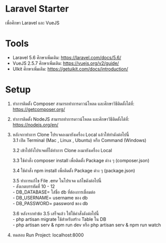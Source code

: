 # Laravel Starter
เพื่อศึกษา Laravel และ VueJS

# Tools
  - Laravel 5.6 ศึกษาเพิ่มเติม: https://laravel.com/docs/5.6/
  - VueJS 2.5.7 ศึกษาเพิ่มเติม: https://vuejs.org/v2/guide/
  - UIkit ศึกษาเพิ่มเติม: https://getuikit.com/docs/introduction/

# Setup
  1. ทำการติดตั้ง Composer สามารถทำการดาวน์โหลด และศึกษาวิธีติดตั้งได้ที่: https://getcomposer.org/
  2. ทำการติดตั้ง NodeJS สามารถทำการดาวน์โหลด และศึกษาวิธีติดตั้งได้ที่: https://nodejs.org/en/
  3. หลังจกาทำการ Clone โปรเจคลงมายังเครื่อง Local แล้วให้ทำดังต่อไปนี้ <br>
      3.1 เปิด Terminal (Mac , Linux , Ubuntu) หรือ Command (Windows) <br>
      
      3.2 เข้าไปยังโปรเจคที่ได้ทำการ Clone ลงมายังเครื่อง Local <br>
      
      3.3 ใช้คำสั่ง composer install เพื่อติดตั้ง Package ต่าง ๆ (composer.json) <br>
      
      3.4 ใช้คำสั่ง npm install เพื่อติดตั้ง Package ต่าง ๆ (package.json) <br>
      
      3.5 ทำการแก้ไข File .env ในโปรเจค แก้ไขดังต่อไปนี้ <br>
          - สังเกตบรรทัดที่ 10 - 12 <br>
          - DB_DATABASE= ใส่ชื่อ db ที่ต้องการเชื่อมต่อ <br>
          - DB_USERNAME= username ของ db <br>
          - DB_PASSWORD= password ของ db <br>
          
      3.6 หลังจากทำข้อ 3.5 เสร็จแล้ว ให้ใช้คำสั่งดังต่อไปนี้ <br>
          - php artisan migrate ใช้สำหรับสร้าง Table ใน DB <br>
          - php artisan serv & npm run dev หรือ php artisan serv & npm run watch <br>
          
  4. ทดสอบ Run Project: localhost:8000
